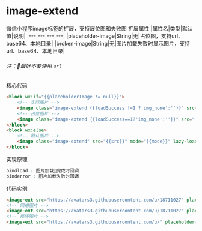 # image-extend
微信小程序image标签的扩展，支持展位图和失败图
扩展属性
|属性名|类型|默认值|说明|
|---|---|---|---|
|placeholder-image|String|无|占位图，支持url、base64、本地目录|
|broken-image|String|无|图片加载失败时显示图片，支持url、base64、本地目录|

###### 注：最好不要使用 `url`

核心代码
``` html
<block wx:if="{{placeholderImage != null}}">
    <!-- 实际图片 -->
    <image class="image-extend {{loadSuccess !=1 ?'img_none':''}}" src="{{src}}" mode="{{mode}}" lazy-load="{{lazyLoad}}" bindload="_loadSuccess" binderror="_loadError"></image>
    <!-- 占位图片 -->
    <image class="image-extend {{loadSuccess==1?'img_none':''}}" src="{{placeholderImage}}" mode="{{mode}}" lazy-load="{{lazyLoad}}"></image>
</block>
<block wx:else>
    <!-- 默认图片 -->
    <image class="image-extend" src="{{src}}" mode="{{mode}}" lazy-load="{{lazyLoad}}"></image>
</block>
```

实现原理
``` css
bindload : 图片加载完成时回调
binderror : 图片加载失败时回调
```

代码实例
``` html
<image-ext src="https://avatars3.githubusercontent.com/u/18711027" placeholder-image="/icon/default.png" brokenImage="/icon/break.png" class="logo"></image-ext>
<!-- 网络图片 -->
<image-ext src="https://avatars3.githubusercontent.com/u/18711027" placeholder-image="https://timgsa.baidu.com/timg?image&quality=80&size=b9999_10000&sec=1525693369091&di=7acd1d6ec54df9e8b75348e611469585&imgtype=0&src=http%3A%2F%2Fimg.zcool.cn%2Fcommunity%2F01786557e4a6fa0000018c1bf080ca.png" brokenImage="https://timgsa.baidu.com/timg?image&quality=80&size=b9999_10000&sec=1525693334599&di=ae7d67d686448c3a9421db5d128f621a&imgtype=0&src=http%3A%2F%2Fimgsrc.baidu.com%2Fimgad%2Fpic%2Fitem%2Fb58f8c5494eef01f3ddfaeedebfe9925bd317dca.jpg" class="logo"></image-ext>
<!-- 损坏图片 -->
<image-ext src="https://avatars3.githubusercontent.com/u/" placeholder-image="/icon/default.png" brokenImage="/icon/break.png" class="logo"></image-ext>
```

